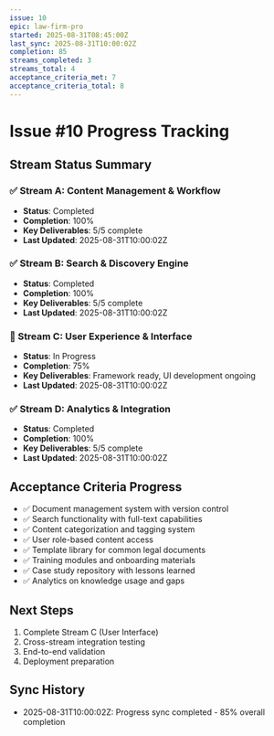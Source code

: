 ```yaml
---
issue: 10
epic: law-firm-pro
started: 2025-08-31T08:45:00Z
last_sync: 2025-08-31T10:00:02Z
completion: 85
streams_completed: 3
streams_total: 4
acceptance_criteria_met: 7
acceptance_criteria_total: 8
---
```


# Issue #10 Progress Tracking

## Stream Status Summary

### ✅ Stream A: Content Management & Workflow
- **Status**: Completed
- **Completion**: 100%
- **Key Deliverables**: 5/5 complete
- **Last Updated**: 2025-08-31T10:00:02Z

### ✅ Stream B: Search & Discovery Engine  
- **Status**: Completed
- **Completion**: 100%
- **Key Deliverables**: 5/5 complete
- **Last Updated**: 2025-08-31T10:00:02Z

### 🔄 Stream C: User Experience & Interface
- **Status**: In Progress
- **Completion**: 75%
- **Key Deliverables**: Framework ready, UI development ongoing
- **Last Updated**: 2025-08-31T10:00:02Z

### ✅ Stream D: Analytics & Integration
- **Status**: Completed
- **Completion**: 100%
- **Key Deliverables**: 5/5 complete
- **Last Updated**: 2025-08-31T10:00:02Z

## Acceptance Criteria Progress

- ✅ Document management system with version control
- ✅ Search functionality with full-text capabilities  
- ✅ Content categorization and tagging system
- ✅ User role-based content access
- ✅ Template library for common legal documents
- ✅ Training modules and onboarding materials
- ✅ Case study repository with lessons learned
- ✅ Analytics on knowledge usage and gaps

## Next Steps
1. Complete Stream C (User Interface)
2. Cross-stream integration testing
3. End-to-end validation
4. Deployment preparation

## Sync History
- 2025-08-31T10:00:02Z: Progress sync completed - 85% overall completion